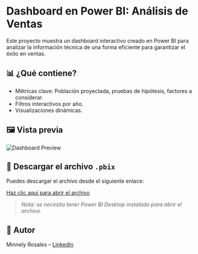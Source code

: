 # Dashboard en Power BI: Análisis de Ventas
Este proyecto muestra un dashboard interactivo creado en Power BI para analizar la información técnica de una forma eficiente para garantizar el éxito en ventas.

## 📊 ¿Qué contiene?

- Métricas clave: Población proyectada, pruebas de hipótesis, factores a considerar.
- Filtros interactivos por año.
- Visualizaciones dinámicas.

## 🖼️ Vista previa

![Dashboard Preview](https://www.dropbox.com/scl/fi/qmu06m8wbmm0flda9p2wz/Screenshot-2025-05-15-012221.png?rlkey=n2i5k399o1p452oesc82uk55g&st=e7nz0vuz&dl=0)

## 🔗 Descargar el archivo `.pbix`

Puedes descargar el archivo desde el siguiente enlace:

[Haz clic aquí para abrir el archivo](https://www.dropbox.com/scl/fi/4hqccd7zc6a31aos9hokf/VW-MRV.pbix?rlkey=tkh3kngbnkaml6lfrdxlslgxm&st=2lquub70&dl=0)

> *Nota: se necesita tener Power BI Desktop instalado para abrir el archivo.*

## 👤 Autor

Minnely Rosales – [LinkedIn](https://linkedin.com/in/minnelyrosales)
